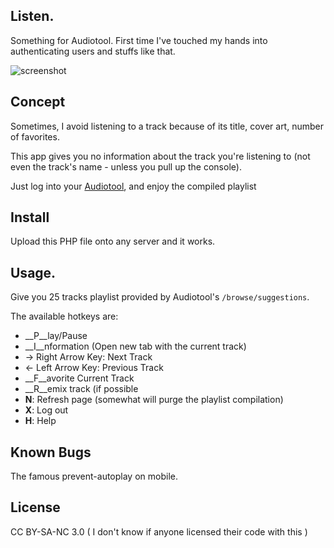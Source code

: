 ## Listen.
Something for Audiotool.
First time I've touched my hands into authenticating users and stuffs like that.

![screenshot](http://i.imgur.com/aSE9Uq3.png)

## Concept

Sometimes, I avoid listening to a track because of its title, cover art, number of favorites.

This app gives you no information about the track you're listening to (not even the track's name - unless you pull up the console).

Just log into your [Audiotool](http://audiotool.com), and enjoy the compiled playlist

## Install

Upload this PHP file onto any server and it works.

## Usage.

Give you 25 tracks playlist provided by Audiotool's `/browse/suggestions`. 

The available hotkeys are:
* __P__lay/Pause
* __I__nformation (Open new tab with the current track)
* → Right Arrow Key: Next Track
* ← Left Arrow Key: Previous Track
* __F__avorite Current Track
* __R__emix track (if possible
* __N__: Refresh page (somewhat will purge the playlist compilation)
* __X__: Log out
* __H__: Help

## Known Bugs
The famous prevent-autoplay on mobile.

## License

CC BY-SA-NC 3.0 ( I don't know if anyone licensed their code with this )
